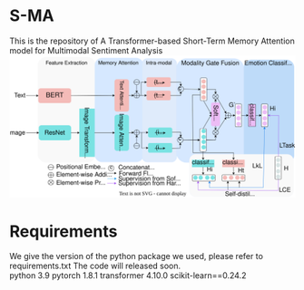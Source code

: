 # S-MA
This is the repository of A Transformer-based Short-Term Memory Attention model for Multimodal Sentiment Analysis
![image](https://github.com/Doyken/S-MA/blob/main/S-MA.svg)
# Requirements
We give the version of the python package we used, please refer to requirements.txt
The code will released soon.   																											
      python 3.9
      pytorch 1.8.1
      transformer 4.10.0
      scikit-learn==0.24.2
